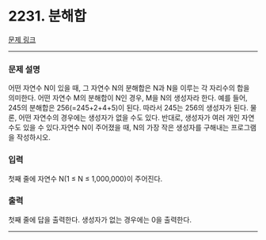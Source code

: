# 2231. 분해합 

[문제 링크](https://www.acmicpc.net/problem/2231) 

---
### 문제 설명

 어떤 자연수 N이 있을 때, 그 자연수 N의 분해합은 N과 N을 이루는 각 자리수의 합을 의미한다. 어떤 자연수 M의 분해합이 N인 경우, M을 N의 생성자라 한다. 예를 들어, 245의 분해합은 256(=245+2+4+5)이 된다. 따라서 245는 256의 생성자가 된다. 물론, 어떤 자연수의 경우에는 생성자가 없을 수도 있다. 반대로, 생성자가 여러 개인 자연수도 있을 수 있다.자연수 N이 주어졌을 때, N의 가장 작은 생성자를 구해내는 프로그램을 작성하시오.

### 입력 

 첫째 줄에 자연수 N(1 ≤ N ≤ 1,000,000)이 주어진다.

### 출력 

 첫째 줄에 답을 출력한다. 생성자가 없는 경우에는 0을 출력한다.

---
